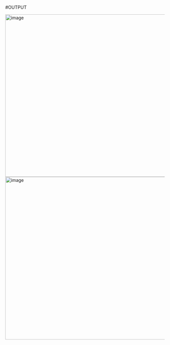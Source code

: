 #OUTPUT

<img width="513" alt="image" src="https://github.com/user-attachments/assets/4a5a8328-10fd-4ea7-9dfb-252ba4a18324">
<img width="514" alt="image" src="https://github.com/user-attachments/assets/cdc9871f-7253-44c8-ba41-cc00cdfdb58e">

